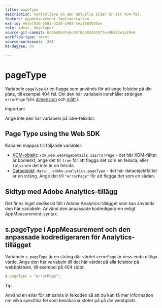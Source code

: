 ```yaml
---
title: pageType
description: Kontrollera om den aktuella sidan är ett 404-fel.
feature: Appmeasurement Implementation
exl-id: e61ef82d-b583-4230-b904-5ea3584910be
role: Admin, Developer
source-git-commit: 665bd68d7ebc08f0da02d93977ee0b583e1a28e6
workflow-type: tm+mt
source-wordcount: '201'
ht-degree: 0%

---
```


# pageType

Variabeln `pageType` är en flagga som används för att ange felsidor på din plats, till exempel 404 fel. Om den här variabeln innehåller strängen `errorPage` fylls [dimension](/help/components/dimensions/pages-not-found.md) och [mått](/help/components/metrics/pages-not-found.md) i.

>[!IMPORTANT]
>
>Ange inte den här variabeln på icke-felsidor.

## Page Type using the Web SDK

Kanalen mappas till följande variabler:

* [XDM-objekt](/help/implement/aep-edge/xdm-var-mapping.md): `xdm.web.webPageDetails.isErrorPage` - det här XDM-fältet är booleskt; ange det till `true` för att flagga det som en felsida, eller `false` om det inte är en felsida.
* [Dataobjekt](/help/implement/aep-edge/data-var-mapping.md): `data.__adobe.analytics.pageType` - det här dataobjektfältet är en sträng. Ange det till `"errorPage"` för att flagga det som en sådan.

## Sidtyp med Adobe Analytics-tillägg

Det finns inget dedikerat fält i Adobe Analytics-tillägget som kan använda den här variabeln. Använd den anpassade kodredigeraren enligt AppMeasurement-syntax.

## s.pageType i AppMeasurement och den anpassade kodredigeraren för Analytics-tillägget

Variabeln `s.pageType` är en sträng där värdet `errorPage` är dess enda giltiga värde. Ange den här variabeln till det här värdet på alla felsidor på webbplatsen, till exempel på 404 sidor.

```js
s.pageType = "errorPage";
```

>[!TIP]
>
>Använd en eVar för att samla in felkoden så att du kan få mer information om vilka specifika fel som besökarna stöter på på din webbplats.
